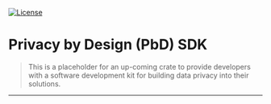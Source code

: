 [![License](https://img.shields.io/badge/License-Apache%202.0-blue.svg)](https://opensource.org/licenses/Apache-2.0)

# Privacy by Design (PbD) SDK

>This is a placeholder for an up-coming crate to provide developers with a software development kit for building data privacy into their solutions.

---